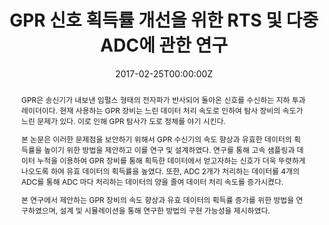 ---
title: "GPR 신호 획득률 개선을 위한 RTS 및 다중 ADC에 관한 연구"
authors:
- admin
- 임영인
- 송민지
date: "2017-02-25T00:00:00Z"
doi: ""

# Schedule page publish date (NOT publication's date).
publishDate: "2017-01-27T00:00:00Z"

# Publication type.
# Legend: 0 = Uncategorized; 1 = Conference paper; 2 = Journal article;
# 3 = Preprint / Working Paper; 4 = Report; 5 = Book; 6 = Book section;
# 7 = Thesis; 8 = Patent
publication_types: ["7"]

# Publication name and optional abbreviated publication name.
publication: "한국산업기술대학교 전자공학부"
publication_short: ""

abstract: "GPR은 송신기가 내보낸 임펄스 형태의 전자파가 반사되어 돌아온 신호를 수신하는 지하 투과 레이더이다. 현재 사용하는 GPR 장비는 느린 데이터 처리 속도로 인하여 탐사 장비의 속도가 느린 문제가 있다. 이로 인해 GPR 탐사가 도로 정체를 야기 시킨다. 
<p>본 논문은 이러한 문제점을 보안하기 위해서 GPR 수신기의 속도 향상과 유효한 데이터의 획득률을 높이기 위한 방법을 제안하고 이를 연구 및 설계하였다. 연구를 통해 고속 샘플링과 데이터 누적을 이용하여 GPR 장비를 통해 획득한 데이터에서 얻고자하는 신호가 더욱 뚜렷하게 나오도록 하여 유효 데이터의 획득률을 높였다. 또한, ADC 2개가 처리하는 데이터를 4개의 ADC를 통해 ADC 마다 처리하는 데이터의 양을 줄여 데이터 처리 속도를 증가시켰다.</p>
<p>본 연구에서 제안하는 GPR 장비의 속도 향상과 유효 데이터의 획득률 증가를 위한 방법을 연구하였으며, 설계 및 시뮬레이션을 통해 연구한 방법의 구현 가능성을 제시하였다.</p>"

# Summary. An optional shortened abstract.
summary: GPR 장비의 속도 향상과 유효 데이터의 획득률 증가를 위한 RTS 및 다중 ADC를 이용한 시스템 연구

tags:
- GPR
- RTS
- RF 신호 처리
- 다중 ADC
- Altera Cyclone
- FPGA
- 임베디드 SoC
featured: true

# links:
# - name: ""
#   url: ""
url_pdf: "files/graduation_thesis.pdf"
url_code: ''
url_dataset: ''
url_poster: ''
url_project: ''
url_slides: ''
url_source: ''
url_video: ''

# Featured image
# To use, add an image named `featured.jpg/png` to your page's folder. 
image:
  caption: 'Image credit: [**Unsplash**](https://unsplash.com/photos/jdD8gXaTZsc)'
  focal_point: ""
  preview_only: false

# Associated Projects (optional).
#   Associate this publication with one or more of your projects.
#   Simply enter your project's folder or file name without extension.
#   E.g. `internal-project` references `content/project/internal-project/index.md`.
#   Otherwise, set `projects: []`.
projects:
- graduation_work

# Slides (optional).
#   Associate this publication with Markdown slides.
#   Simply enter your slide deck's filename without extension.
#   E.g. `slides: "example"` references `content/slides/example/index.md`.
#   Otherwise, set `slides: ""`.
slides: ""
---